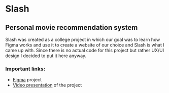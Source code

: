 # Slash
## Personal movie recommendation system

Slash was created as a college project in which our goal was to learn how Figma works and use it to create a website of our choice and Slash is what I came up with.
Since there is no actual code for this project but rather UX/UI design I decided to put it here anyway.

### Important links:
- [Figma](https://www.figma.com/file/Fc2O2HhZuTolyN7ygPBDr1/Projekt-SLASH?type=design&node-id=0%3A1&mode=design&t=4TpOHR1WHbjPjujV-1) project
- [Video presentation](https://www.loom.com/share/1633ba71c69949198ff9fd00efd4a283?sid=7e1c2d68-2ac8-45d5-808a-5b25da292b00) of the project
